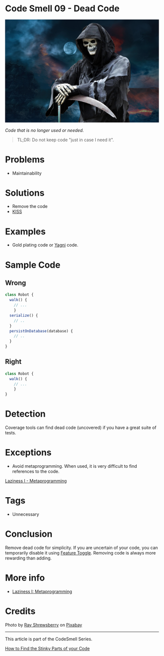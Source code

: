 # Code Smell 09 - Dead Code

![Code Smell 09 - Dead Code](Code%20Smell%2009%20-%20Dead%20Code.jpg)

*Code that is no longer used or needed.*

> TL;DR: Do not keep code "just in case I need it".

# Problems

- Maintainability

# Solutions

- Remove the code
- [KISS](https://en.wikipedia.org/wiki/KISS_principle)

# Examples

- Gold plating code or [Yagni](https://en.wikipedia.org/wiki/You_aren%27t_gonna_need_it) code.

# Sample Code

## Wrong

[Gist Url]: # (https://gist.github.com/mcsee/9e793df7489a96dc27d29d0f4e963bdf)
```javascript
class Robot {   
  walk() {
    // ...
    }
  serialize() {
    // ..
  }
  persistOnDatabase(database) {
    // ..
  }
}

```

## Right

[Gist Url]: # (https://gist.github.com/mcsee/e1075cc971b5f7af28e37d29b492735d)
```javascript
class Robot {   
  walk() {
    // ...
    }  
}
```

# Detection

Coverage tools can find dead code (uncovered) if you have a great suite of tests.

# Exceptions

- Avoid metaprogramming. When used, it is very difficult to find references to the code.

[Laziness I - Metaprogramming](https://github.com/mcsee/Software-Design-Articles/tree/main/Articles/Theory/Laziness%20I%20-%20Metaprogramming/readme.md)

# Tags

- Unnecessary

# Conclusion

Remove dead code for simplicity.
If you are uncertain of your code, you can temporarily disable it using [Feature Toggle](https://en.wikipedia.org/wiki/Feature_toggle).
Removing code is always more rewarding than adding.

# More info

- [Laziness I: Metaprogramming](https://github.com/mcsee/Software-Design-Articles/tree/main/Articles/Theory/Laziness%20I%20-%20Metaprogramming/readme.md)

# Credits

Photo by <a href="https://pixabay.com/es/users/ray_shrewsberry-7673058/">Ray Shrewsberry</a> on <a href="https://pixabay.com/">Pixabay</a>

* * *

This article is part of the CodeSmell Series.

[How to Find the Stinky Parts of your Code](https://github.com/mcsee/Software-Design-Articles/tree/main/Articles/Code%20Smells/How%20to%20Find%20the%20Stinky%20parts%20of%20your%20Code/readme.md)